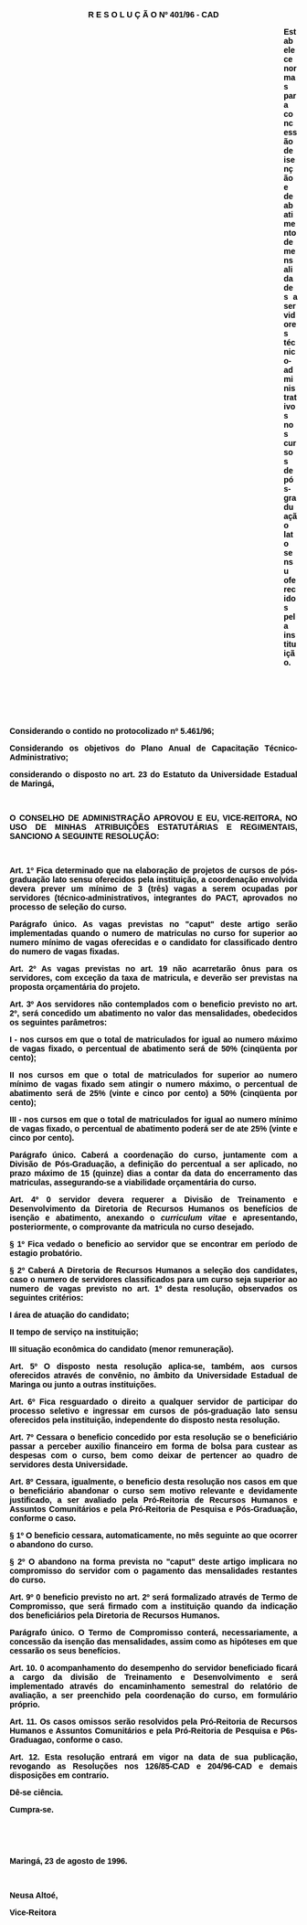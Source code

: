 <BODY TEXT="#000000" LINK="#0000ff" VLINK="#800080">

<B><FONT FACE="Arial"><P ALIGN="CENTER">R E S O L U &Ccedil; &Atilde; O Nº 401/96 - CAD</P><DIR>
<DIR>
<DIR>
<DIR>
<DIR>
<DIR>
<DIR>
<DIR>
<DIR>
<DIR>
<DIR>
<DIR>

<P ALIGN="JUSTIFY">Estabelece normas para concess&atilde;o de isen&ccedil;&atilde;o e de abatimento de mensalidades a servidores t&eacute;cnico-administrativos nos cursos de p&oacute;s-gradua&ccedil;&atilde;o lato sensu oferecidos pela institui&ccedil;&atilde;o.</P>
</B><P ALIGN="JUSTIFY">&nbsp;</P>
<P ALIGN="JUSTIFY">&nbsp;</P>
<P ALIGN="JUSTIFY">&nbsp;</P></DIR>
</DIR>
</DIR>
</DIR>
</DIR>
</DIR>
</DIR>
</DIR>
</DIR>
</DIR>
</DIR>
</DIR>

<P ALIGN="JUSTIFY">Considerando o contido no protocolizado nº 5.461/96; </P>
<P ALIGN="JUSTIFY">Considerando os objetivos do Plano Anual de Capacita&ccedil;&atilde;o T&eacute;cnico-Administrativo;</P>
<P ALIGN="JUSTIFY">considerando o disposto no art. 23 do Estatuto da Universidade Estadual de Maring&aacute;,</P>
<P ALIGN="JUSTIFY">&nbsp;</P>
<B><P ALIGN="JUSTIFY">O CONSELHO DE ADMINISTRA&Ccedil;&Atilde;O APROVOU E EU, VICE-REITORA, NO USO DE MINHAS ATRIBUI&Ccedil;&Otilde;ES ESTATUT&Aacute;RIAS E REGIMENTAIS, SANCIONO A SEGUINTE RESOLU&Ccedil;&Atilde;O:</P>
</B><P ALIGN="JUSTIFY">&nbsp;</P>
<B><P ALIGN="JUSTIFY">Art. 1º</B> Fica determinado que na elabora&ccedil;&atilde;o de projetos de cursos de p&oacute;s-gradua&ccedil;&atilde;o lato sensu oferecidos pela institui&ccedil;&atilde;o, a coordena&ccedil;&atilde;o envolvida devera prever um m&iacute;nimo de 3 (tr&ecirc;s) vagas a serem ocupadas por servidores (t&eacute;cnico-administrativos, integrantes do PACT, aprovados no processo de sele&ccedil;&atilde;o do curso.</P>
<B><P ALIGN="JUSTIFY">Par&aacute;grafo &uacute;nico.</B> As vagas previstas no "caput" deste artigo ser&atilde;o implementadas quando o numero de matriculas no curso for superior ao numero m&iacute;nimo de vagas oferecidas e o candidato for classificado dentro do numero de vagas fixadas.</P>
<B><P ALIGN="JUSTIFY">Art. 2º</B> As vagas previstas no art. 19 n&atilde;o acarretar&atilde;o &ocirc;nus para os servidores, com exce&ccedil;&atilde;o da taxa de matricula, e dever&atilde;o ser previstas na proposta or&ccedil;ament&aacute;ria do projeto.</P>
<B><P ALIGN="JUSTIFY">Art. 3º</B> Aos servidores n&atilde;o contemplados com o beneficio previsto no art. 2º, ser&aacute; concedido um abatimento no valor das mensalidades, obedecidos os seguintes par&acirc;metros:</P>
<P ALIGN="JUSTIFY">I - nos cursos em que o total de matriculados for igual ao numero m&aacute;ximo de vagas fixado, o percentual de abatimento ser&aacute; de 50% (cinq&uuml;enta por cento);</P>
<P ALIGN="JUSTIFY">II nos cursos em que o total de matriculados for superior ao numero m&iacute;nimo de vagas fixado sem atingir o numero m&aacute;ximo, o percentual de abatimento ser&aacute; de 25% (vinte e cinco por cento) a 50% (cinq&uuml;enta por cento);</P>
<P ALIGN="JUSTIFY">III - nos cursos em que o total de matriculados for igual ao numero m&iacute;nimo de vagas fixado, o percentual de abatimento poder&aacute; ser de ate 25% (vinte e cinco por cento).</P>
<B><P ALIGN="JUSTIFY">Par&aacute;grafo &uacute;nico</B>. Caber&aacute; a coordena&ccedil;&atilde;o do curso, juntamente com a Divis&atilde;o de P&oacute;s-Gradua&ccedil;&atilde;o, a defini&ccedil;&atilde;o do percentual a ser aplicado, no prazo m&aacute;ximo de 15 (quinze) dias a contar da data do encerramento das matriculas, assegurando-se a viabilidade or&ccedil;ament&aacute;ria do curso.</P>
<B><P ALIGN="JUSTIFY">Art. 4º</B> 0 servidor devera requerer a Divis&atilde;o de Treinamento e Desenvolvimento da Diretoria de Recursos Humanos os benef&iacute;cios de isen&ccedil;&atilde;o e abatimento, anexando o <I>curriculum vitae</I> e apresentando, posteriormente, o comprovante da matricula no curso desejado.</P>
<B><P ALIGN="JUSTIFY">§ 1º</B> Fica vedado o beneficio ao servidor que se encontrar em per&iacute;odo de estagio probat&oacute;rio.</P>
<B><P ALIGN="JUSTIFY">§ 2º</B> Caber&aacute; A Diretoria de Recursos Humanos a sele&ccedil;&atilde;o dos candidates, caso o numero de servidores classificados para um curso seja superior ao numero de vagas previsto no art. 1º desta resolu&ccedil;&atilde;o, observados os seguintes crit&eacute;rios:</P>
<P ALIGN="JUSTIFY">I&#9;&aacute;rea de atua&ccedil;&atilde;o do candidato;</P>
<P ALIGN="JUSTIFY">II&#9;tempo de servi&ccedil;o na institui&ccedil;&atilde;o;</P>
<P ALIGN="JUSTIFY">III&#9;situa&ccedil;&atilde;o econ&ocirc;mica do candidato (menor remunera&ccedil;&atilde;o).</P>
<B><P ALIGN="JUSTIFY">Art. 5º</B> O disposto nesta resolu&ccedil;&atilde;o aplica-se, tamb&eacute;m, aos cursos oferecidos atrav&eacute;s de conv&ecirc;nio, no &acirc;mbito da Universidade Estadual de Maringa ou junto a outras institui&ccedil;&otilde;es.</P>
<B><P ALIGN="JUSTIFY">Art. 6º</B> Fica resguardado o direito a qualquer servidor de participar do processo seletivo e ingressar em cursos de p&oacute;s-gradua&ccedil;&atilde;o lato sensu oferecidos pela institui&ccedil;&atilde;o, independente do disposto nesta resolu&ccedil;&atilde;o.</P>
<B><P ALIGN="JUSTIFY">Art. 7º</B> Cessara o beneficio concedido por esta resolu&ccedil;&atilde;o se o benefici&aacute;rio passar a perceber auxilio financeiro em forma de bolsa para custear as despesas com o curso, bem como deixar de pertencer ao quadro de servidores desta Universidade.</P>
<B><P ALIGN="JUSTIFY">Art. 8º</B> Cessara, igualmente, o beneficio desta resolu&ccedil;&atilde;o nos casos em que o benefici&aacute;rio abandonar o curso sem motivo relevante e devidamente justificado, a ser avaliado pela Pr&oacute;-Reitoria de Recursos Humanos e Assuntos Comunit&aacute;rios e pela Pr&oacute;-Reitoria de Pesquisa e P&oacute;s-Gradua&ccedil;&atilde;o, conforme o caso.</P>
<B><P ALIGN="JUSTIFY">§ 1º</B> O beneficio cessara, automaticamente, no m&ecirc;s seguinte ao que ocorrer o abandono do curso.</P>
<B><P ALIGN="JUSTIFY">§ 2º</B> O abandono na forma prevista no "caput" deste artigo implicara no compromisso do servidor com o pagamento das mensalidades restantes do curso.</P>
<B><P ALIGN="JUSTIFY">Art. 9º</B> 0 beneficio previsto no art. 2º ser&aacute; formalizado atrav&eacute;s de Termo de Compromisso, que ser&aacute; firmado com a institui&ccedil;&atilde;o quando da indica&ccedil;&atilde;o dos benefici&aacute;rios pela Diretoria de Recursos Humanos.</P>
<B><P ALIGN="JUSTIFY">Par&aacute;grafo &uacute;nico</B>. O Termo de Compromisso conter&aacute;, necessariamente, a concess&atilde;o da isen&ccedil;&atilde;o das mensalidades, assim como as hip&oacute;teses em que cessar&atilde;o os seus benef&iacute;cios.</P>
<B><P ALIGN="JUSTIFY">Art. 10.</B> 0 acompanhamento do desempenho do servidor beneficiado ficar&aacute; a cargo da divis&atilde;o de Treinamento e Desenvolvimento e ser&aacute; implementado atrav&eacute;s do encaminhamento semestral do relat&oacute;rio de avalia&ccedil;&atilde;o, a ser preenchido pela coordena&ccedil;&atilde;o do curso, em formul&aacute;rio pr&oacute;prio.</P>
<B><P ALIGN="JUSTIFY">Art. 11. </B>Os casos omissos ser&atilde;o resolvidos pela Pr&oacute;-Reitoria de Recursos Humanos e Assuntos Comunit&aacute;rios e pela Pr&oacute;-Reitoria de Pesquisa e P6s-Graduagao, conforme o caso.</P>
<B><P ALIGN="JUSTIFY">Art. 12.</B> Esta resolu&ccedil;&atilde;o entrar&aacute; em vigor na data de sua publica&ccedil;&atilde;o, revogando as Resolu&ccedil;&otilde;es nos 126/85-CAD e 204/96-CAD e demais disposi&ccedil;&otilde;es em contrario.</P>
<P ALIGN="JUSTIFY">D&ecirc;-se ci&ecirc;ncia.</P>
<P ALIGN="JUSTIFY">Cumpra-se.</P>
<P ALIGN="JUSTIFY">&nbsp;</P>
<P ALIGN="JUSTIFY">&nbsp;</P>
<P ALIGN="JUSTIFY">Maring&aacute;, 23 de agosto de 1996.</P>
<P ALIGN="JUSTIFY">&nbsp;</P>
<P ALIGN="JUSTIFY">Neusa Alto&eacute;,</P>
<B><P ALIGN="JUSTIFY">Vice-Reitora </P></B></FONT></BODY>
